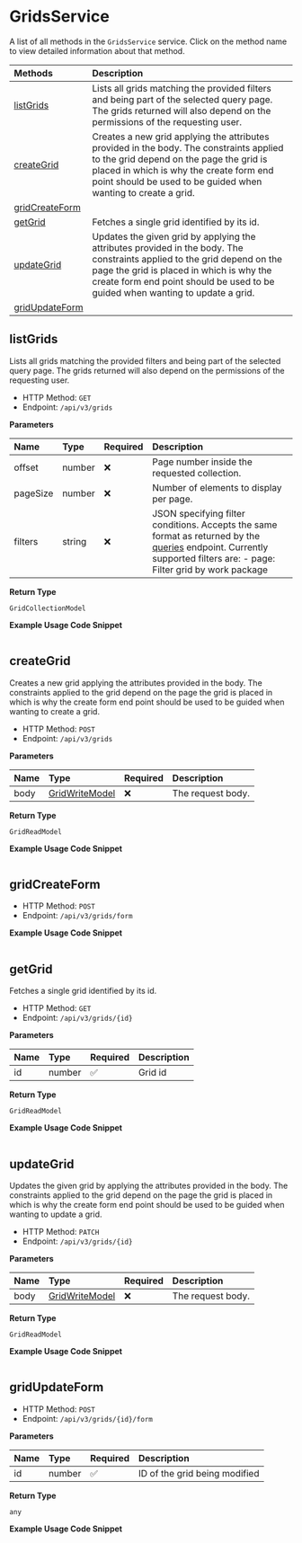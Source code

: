 # GridsService

A list of all methods in the `GridsService` service. Click on the method name to view detailed information about that method.

| Methods                           | Description                                                                                                                                                                                                                                            |
| :-------------------------------- | :----------------------------------------------------------------------------------------------------------------------------------------------------------------------------------------------------------------------------------------------------- |
| [listGrids](#listgrids)           | Lists all grids matching the provided filters and being part of the selected query page. The grids returned will also depend on the permissions of the requesting user.                                                                                |
| [createGrid](#creategrid)         | Creates a new grid applying the attributes provided in the body. The constraints applied to the grid depend on the page the grid is placed in which is why the create form end point should be used to be guided when wanting to create a grid.        |
| [gridCreateForm](#gridcreateform) |                                                                                                                                                                                                                                                        |
| [getGrid](#getgrid)               | Fetches a single grid identified by its id.                                                                                                                                                                                                            |
| [updateGrid](#updategrid)         | Updates the given grid by applying the attributes provided in the body. The constraints applied to the grid depend on the page the grid is placed in which is why the create form end point should be used to be guided when wanting to update a grid. |
| [gridUpdateForm](#gridupdateform) |                                                                                                                                                                                                                                                        |

## listGrids

Lists all grids matching the provided filters and being part of the selected query page. The grids returned will also depend on the permissions of the requesting user.

- HTTP Method: `GET`
- Endpoint: `/api/v3/grids`

**Parameters**

| Name     | Type   | Required | Description                                                                                                                                                                                                                     |
| :------- | :----- | :------- | :------------------------------------------------------------------------------------------------------------------------------------------------------------------------------------------------------------------------------ |
| offset   | number | ❌       | Page number inside the requested collection.                                                                                                                                                                                    |
| pageSize | number | ❌       | Number of elements to display per page.                                                                                                                                                                                         |
| filters  | string | ❌       | JSON specifying filter conditions. Accepts the same format as returned by the [queries](https://www.openproject.org/docs/api/endpoints/queries/) endpoint. Currently supported filters are: - page: Filter grid by work package |

**Return Type**

`GridCollectionModel`

**Example Usage Code Snippet**

```mcp

```

## createGrid

Creates a new grid applying the attributes provided in the body. The constraints applied to the grid depend on the page the grid is placed in which is why the create form end point should be used to be guided when wanting to create a grid.

- HTTP Method: `POST`
- Endpoint: `/api/v3/grids`

**Parameters**

| Name | Type                                          | Required | Description       |
| :--- | :-------------------------------------------- | :------- | :---------------- |
| body | [GridWriteModel](../models/GridWriteModel.md) | ❌       | The request body. |

**Return Type**

`GridReadModel`

**Example Usage Code Snippet**

```mcp

```

## gridCreateForm

- HTTP Method: `POST`
- Endpoint: `/api/v3/grids/form`

**Example Usage Code Snippet**

```mcp

```

## getGrid

Fetches a single grid identified by its id.

- HTTP Method: `GET`
- Endpoint: `/api/v3/grids/{id}`

**Parameters**

| Name | Type   | Required | Description |
| :--- | :----- | :------- | :---------- |
| id   | number | ✅       | Grid id     |

**Return Type**

`GridReadModel`

**Example Usage Code Snippet**

```mcp

```

## updateGrid

Updates the given grid by applying the attributes provided in the body. The constraints applied to the grid depend on the page the grid is placed in which is why the create form end point should be used to be guided when wanting to update a grid.

- HTTP Method: `PATCH`
- Endpoint: `/api/v3/grids/{id}`

**Parameters**

| Name | Type                                          | Required | Description       |
| :--- | :-------------------------------------------- | :------- | :---------------- |
| body | [GridWriteModel](../models/GridWriteModel.md) | ❌       | The request body. |

**Return Type**

`GridReadModel`

**Example Usage Code Snippet**

```mcp

```

## gridUpdateForm

- HTTP Method: `POST`
- Endpoint: `/api/v3/grids/{id}/form`

**Parameters**

| Name | Type   | Required | Description                   |
| :--- | :----- | :------- | :---------------------------- |
| id   | number | ✅       | ID of the grid being modified |

**Return Type**

`any`

**Example Usage Code Snippet**

```mcp

```

<!-- This file was generated by liblab | https://liblab.com/ -->

